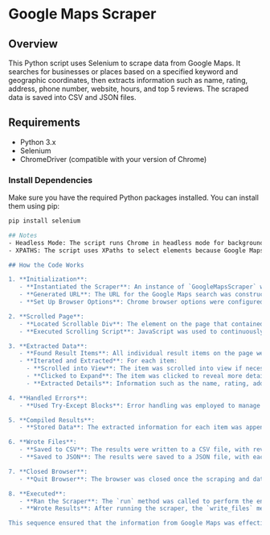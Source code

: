 # Google Maps Scraper

## Overview

This Python script uses Selenium to scrape data from Google Maps. It searches for businesses or places based on a specified keyword and geographic coordinates, then extracts information such as name, rating, address, phone number, website, hours, and top 5 reviews. The scraped data is saved into CSV and JSON files.

## Requirements

- Python 3.x
- Selenium
- ChromeDriver (compatible with your version of Chrome)

### Install Dependencies

Make sure you have the required Python packages installed. You can install them using pip:

```bash
pip install selenium

## Notes
- Headless Mode: The script runs Chrome in headless mode for background operation. You can remove --headless from self.options.add_argument if you need to see the browser window during execution.
- XPATHS: The script uses XPaths to select elements because Google Maps employs dynamic class names for its elements. By using XPaths, the script can access elements based on their hierarchical position and structure within the DOM. This approach ensures that even if the class names change, the script can still locate elements based on their position and relationship to other elements in the page's structure.

## How the Code Works

1. **Initialization**:
   - **Instantiated the Scraper**: An instance of `GoogleMapsScraper` was created with the search `keyword` and geographic coordinates (`lat`, `lon`).
   - **Generated URL**: The URL for the Google Maps search was constructed using the keyword and coordinates.
   - **Set Up Browser Options**: Chrome browser options were configured for headless mode, window size, and other settings.

2. **Scrolled Page**:
   - **Located Scrollable Div**: The element on the page that contained the scrollable results was identified.
   - **Executed Scrolling Script**: JavaScript was used to continuously scroll through the results until the end of the scrollable area was reached.

3. **Extracted Data**:
   - **Found Result Items**: All individual result items on the page were located.
   - **Iterated and Extracted**: For each item:
     - **Scrolled into View**: The item was scrolled into view if necessary.
     - **Clicked to Expand**: The item was clicked to reveal more details.
     - **Extracted Details**: Information such as the name, rating, address, phone number, website, hours, and reviews was collected using XPaths.

4. **Handled Errors**:
   - **Used Try-Except Blocks**: Error handling was employed to manage situations where elements might not be found or actions might fail.

5. **Compiled Results**:
   - **Stored Data**: The extracted information for each item was appended to a results list.

6. **Wrote Files**:
   - **Saved to CSV**: The results were written to a CSV file, with review lists converted into a single string for each item.
   - **Saved to JSON**: The results were saved to a JSON file, with each item keyed by its name.

7. **Closed Browser**:
   - **Quit Browser**: The browser was closed once the scraping and data saving were completed.

8. **Executed**:
   - **Ran the Scraper**: The `run` method was called to perform the entire scraping process.
   - **Wrote Results**: After running the scraper, the `write_files` method was called to save the data to CSV and JSON files.

This sequence ensured that the information from Google Maps was effectively navigated, extracted, and saved.

